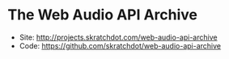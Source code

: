 # The Web Audio API Archive

- Site: http://projects.skratchdot.com/web-audio-api-archive
- Code: https://github.com/skratchdot/web-audio-api-archive

